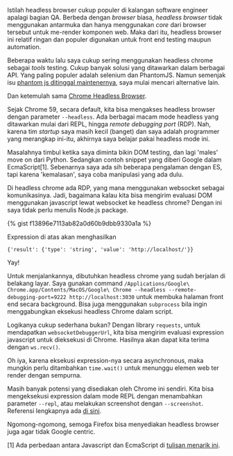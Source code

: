 Istilah headless browser cukup populer di kalangan software engineer apalagi bagian QA. Berbeda dengan _browser_ biasa, _headless browser_ tidak menggunakan antarmuka dan hanya menggunakan _core_ dari browser tersebut untuk me-render komponen web. Maka dari itu, headless browser ini relatif ringan dan populer digunakan untuk front end testing maupun automation.

Beberapa waktu lalu saya cukup sering menggunakan headless chrome sebagai _tools_ testing. Cukup banyak solusi yang ditawarkan dalam berbagai API. Yang paling populer adalah selenium dan PhantomJS. Namun semenjak isu [phantom js ditinggal maintenernya](https://news.ycombinator.com/item?id=14105489), saya mulai mencari alternative lain.

Dan ketemulah sama [Chrome Headless Browser](https://developers.google.com/web/updates/2017/04/headless-chrome).

Sejak Chrome 59, secara default, kita bisa mengakses headless browser dengan parameter ```--headless```. Ada berbagai macam mode headless yang ditawarkan mulai dari REPL, hingga _remote debugging port_ (RDP). Nah, karena tim _startup_ saya masih kecil (banget) dan saya adalah programmer yang merangkap ini-itu, akhirnya saya belajar pakai headless mode ini. 

Masalahnya timbul ketika saya diminta bikin DOM testing, dan lagi 'males' move on dari Python. Sedangkan contoh snippet yang diberi Google dalam EcmaScript[1]. Sebenarnya saya ada sih beberapa pengalaman dengan ES, tapi karena 'kemalasan', saya coba manipulasi yang ada dulu. 

Di headless chrome ada RDP, yang mana menggunakan websocket sebagai komunikasinya. Jadi, bagaimana kalau kita bisa mengirim evaluasi DOM menggunakan javascript lewat websocket ke headless chrome? Dengan ini saya tidak perlu menulis Node.js package.

{% gist f13896e7113ab82a0d60b9dbb9330a1a %}

Expression di atas akan menghasilkan

`{'result': {'type': 'string', 'value': 'http://localhost/'}}`

Yay!

Untuk menjalankannya, dibutuhkan headless chrome yang sudah berjalan di belakang layar. Saya gunakan command ```/Applications/Google\ Chrome.app/Contents/MacOS/Google\ Chrome --headless --remote-debugging-port=9222 http://localhost:3030``` untuk membuka halaman front end secara background. Bisa juga menggunakan ```subprocess``` bila ingin menggabungkan eksekusi headless Chrome dalam script.

Logikanya cukup sederhana bukan? Dengan library `requests`, untuk mendapatkan `websocketDebuggerUrl`, kita bisa mengirim evaluasi expression javascript untuk dieksekusi di Chrome. Hasilnya akan dapat kita terima dengan `ws.recv()`.

Oh iya, karena eksekusi expression-nya secara asynchronous, maka mungkin perlu ditambahkan `time.wait()` untuk menunggu elemen web ter render dengan sempurna.

Masih banyak potensi yang disediakan oleh Chrome ini sendiri. Kita bisa mengeksekusi expression dalam mode REPL dengan menambahkan parameter `--repl`, atau melakukan screenshot dengan `--screenshot`. Referensi lengkapnya ada [di sini](https://developers.google.com/web/updates/2017/04/headless-chrome).

Ngomong-ngomong, semoga Firefox bisa menyediakan headless browser juga agar tidak Google centric.

[1] Ada perbedaan antara Javascript dan EcmaScript di [tulisan menarik ini](http://blog.codecarrot.net/whats-the-difference-between-javascript-and-ecmascript/).
